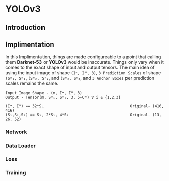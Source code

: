# YOLOv3

## Introduction

## Implimentation

In this Implimentation, things are made configureable to a point that calling them **Darknet-53** or **YOLOv3** would be inaccurate.
Things only vary when it comes to the exact shape of input and output tensors. The main idea of using the input image of shape `(Iʷ, Iᴴ, 3)`, `3 Prediction Scales` of shape `(Sʷ₁, Sʰ₁`, `(Sʷ₂, Sʰ₂`, and `(Sʷ₃, Sʰ₃`, and `3 Anchor Boxes` per prediction scales remains the same.

```
Input Image Shape - (m, Iʷ, Iᴴ, 3)
Output - Tensor(m, Sʷᵢ, Sʰᵢ, 3, 5+Cⁿ) ∀ i ∈ {1,2,3}

(Iʷ, Iᴴ) == 32*S₁                                      Original- (416, 416)
(S₁,S₂,S₃) == S₁, 2*S₁, 4*S₁                           Original- (13, 26, 52)
```


### Network
<!--
* Reusable Blocks/Layers
  * Conv
  * Residual
  * ConvPass
  * Output
* Model
  * I/O
  * Build and call
  * Verbose
    * Summary
    * Sketch
-->


### Data Loader
<!--
* Loading Data -> (Image, File)
* Augmentation -> TODO
* Format Bounding Boxes and adding targets
  * Input -> str(C x y w h)
        # 11 0.341 0.609 0.416 0.262
  * Output
    * Shape -> (m, Sʷᵢ, Sʰᵢ, 3, 6) # (m, 13, 13, 3, 6)
    * Managing Anchor Box -> (3,3,2)
      # No need to manage them here.
    * data -> (Obj,c_x, c_y, c_w, c_h, C)
              # (1,0.433,0.917,5.408,3.406,11) at (m, 4, 7, A_b)
              Obj - int[-1,1]; 0 if no obj else 1 if best anchor else -1;
              b_x - (0,1); (S*x)-int(S*x) at Sʷᵢ == int(Sʷᵢ*x)
              b_y - (0,1); (S*y)-int(S*y) at Sʰᵢ == int(Sʰᵢ*y)
              b_w - (0,Sʷᵢ); w * Sʷᵢ
              b_h - (0,Sʰᵢ); h * Sʰᵢ
              C   - int[0,Cⁿ); C

              A_b -> the anchor box with best IoU;
              IoU ((w,h), A)->  I/U
                I = min(Aw, w)*min(Ah, h);
                U = wh * prod(A)

* Output Data in Batches of m
 -->

### Loss
<!--
* No Obj Loss
* Obj Loss
  * Box Coordinate Loss
  * Class Loss
* combile all with different λ for each loss
 -->


### Training

<!-- ## Model -->

